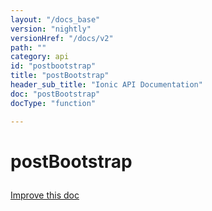 ```yaml
---
layout: "/docs_base"
version: "nightly"
versionHref: "/docs/v2"
path: ""
category: api
id: "postbootstrap"
title: "postBootstrap"
header_sub_title: "Ionic API Documentation"
doc: "postBootstrap"
docType: "function"

---
```










<h1 class="api-title">
<a class="anchor" name="post-bootstrap" href="#post-bootstrap"></a>

postBootstrap






</h1>

<a class="improve-v2-docs" href="http://github.com/driftyco/ionic/edit/2.0//ionic/config/bootstrap.ts#L63">
Improve this doc
</a>







<!-- @usage tag -->


<!-- @property tags -->



<!-- instance methods on the class --><!-- related link --><!-- end content block -->


<!-- end body block -->

